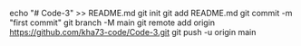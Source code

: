 echo "# Code-3" >> README.md
git init
git add README.md
git commit -m "first commit"
git branch -M main
git remote add origin https://github.com/kha73-code/Code-3.git
git push -u origin main
